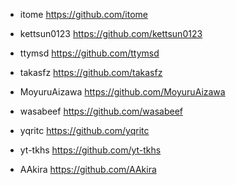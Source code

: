 * itome
https://github.com/itome

* kettsun0123
https://github.com/kettsun0123

* ttymsd
https://github.com/ttymsd

* takasfz
https://github.com/takasfz

* MoyuruAizawa
https://github.com/MoyuruAizawa

* wasabeef
https://github.com/wasabeef

* yqritc
https://github.com/yqritc

* yt-tkhs
https://github.com/yt-tkhs

* AAkira
https://github.com/AAkira
